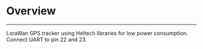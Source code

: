 # Overview
----------
LoraWan GPS tracker using Heltech libraries for low power consumption.  
Connect UART to pin 22 and 23.